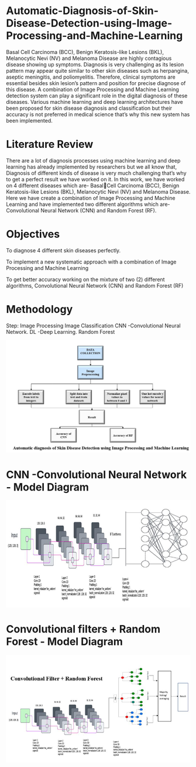 # Automatic-Diagnosis-of-Skin-Disease-Detection-using-Image-Processing-and-Machine-Learning
Basal Cell Carcinoma (BCC), Benign Keratosis-like Lesions (BKL), Melanocytic Nevi (NV) and Melanoma Disease are highly contagious disease showing up symptoms. Diagnosis is very challenging as its lesion pattern may appear quite similar to other skin diseases such as herpangina, aseptic meningitis, and poliomyelitis. Therefore, clinical symptoms are essential besides skin lesion’s pattern and position for precise diagnose of this disease. A combination of Image Processing and Machine Learning detection system can play a significant role in the digital diagnosis of these diseases. Various machine learning and deep learning architectures have been proposed for skin disease diagnosis and classification but their accuracy is not preferred in medical science that’s why this new system has been implemented. 
# Literature Review
There are a lot of diagnosis processes using machine learning and deep learning has already implemented by researchers but we all know that, Diagnosis of different kinds of disease is very much challenging that’s why to get a perfect result we have worked on it. In this work, we have worked on 4 different diseases which are- BasalCell Carcinoma (BCC), Benign Keratosis-like Lesions (BKL), Melanocytic Nevi (NV) and Melanoma Disease. 
Here we have create a combination of Image Processing and Machine Learning  and have implemented two different algorithms which are- Convolutional Neural Network (CNN) and Random Forest (RF). 
# Objectives
To diagnose 4 different skin diseases perfectly. 

To implement a new systematic approach with a combination of Image Processing and Machine Learning 

To get better accuracy working on the mixture of two (2) different algorithms, Convolutional Neural Network (CNN) and Random Forest (RF) 

# Methodology
Step:
Image Processing
Image Classification
CNN -Convolutional Neural Network.
DL -Deep Learning.
Random Forest

![Screenshot](Capture-0.JPG)


# CNN -Convolutional Neural Network - Model Diagram

![CNN](CNN.PNG)

# Convolutional filters + Random Forest - Model Diagram

![CRF](CRF.png)